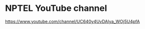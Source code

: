 NPTEL YouTube channel
============================================

https://www.youtube.com/channel/UC640y4UvDAlya_WOj5U4pfA
